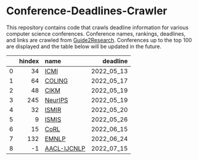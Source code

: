 # Conference-Deadlines-Crawler 

 This repository contains code that crawls deadline information for various computer science conferences. Conference names, rankings, deadlines, and links are crawled from [Guide2Research](https://www.guide2research.com/topconf/machine-learning). Conferences up to the top 100 are displayed and the table below will be updated in the future.

|    |   hindex | name                                            |   deadline |
|---:|---------:|:------------------------------------------------|-----------:|
|  0 |       34 | [ICMI](https://icmi.acm.org/2022/)              | 2022_05_13 |
|  1 |       64 | [COLING](https://coling2022.org/)               | 2022_05_17 |
|  2 |       48 | [CIKM](https://www.cikm2022.org/)               | 2022_05_19 |
|  3 |      245 | [NeurIPS](https://neurips.cc/Conferences/2022/) | 2022_05_19 |
|  4 |       32 | [ISMIR](https://ismir2022.ismir.net/)           | 2022_05_20 |
|  5 |        9 | [ISMIS](https://ismis2022.icar.cnr.it/)         | 2022_05_26 |
|  6 |       15 | [CoRL](https://corl2022.org)                    | 2022_06_15 |
|  7 |      132 | [EMNLP](https://2022.emnlp.org/)                | 2022_06_24 |
|  8 |       -1 | [AACL-IJCNLP](https://www.aacl2022.org/)        | 2022_07_15 |
